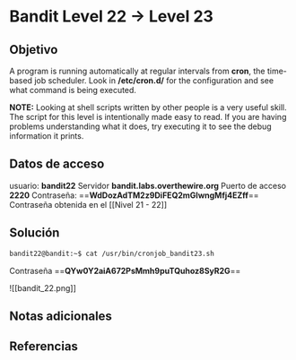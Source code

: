 # Bandit Level 22 → Level 23

## Objetivo
A program is running automatically at regular intervals from **cron**, the time-based job scheduler. Look in **/etc/cron.d/** for the configuration and see what command is being executed.

**NOTE:** Looking at shell scripts written by other people is a very useful skill. The script for this level is intentionally made easy to read. If you are having problems understanding what it does, try executing it to see the debug information it prints.

## Datos de acceso
usuario: **bandit22**
Servidor **bandit.labs.overthewire.org**
Puerto de acceso **2220**
Contraseña: ==**WdDozAdTM2z9DiFEQ2mGlwngMfj4EZff**==
Contraseña obtenida en el [[Nivel 21 - 22]]

## Solución
``` bash
bandit22@bandit:~$ cat /usr/bin/cronjob_bandit23.sh                                /bin/bash                                                                                                                                                           myname=$(whoami)                                                                   mytarget=$(echo I am user $myname | md5sum | cut -d ' ' -f 1)                                                                                                         echo "Copying passwordfile /etc/bandit_pass/$myname to /tmp/$mytarget"                                                                                                cat /etc/bandit_pass/$myname > /tmp/$mytarget                                      bandit22@bandit:~$ whoami                                                          bandit22                                                                           bandit22@bandit:~$ myname=bandit23                                                 bandit22@bandit:~$ echo $myname                                                    bandit23                                                                           bandit22@bandit:~$ mytarget=$(echo I am user $myname | md5sum | cut -d ' ' -f 1)   bandit22@bandit:~$ echo $mytarget                                                  8ca319486bfbbc3663ea0fbe81326349                                                   bandit22@bandit:~$ cat /tmp/8ca319486bfbbc3663ea0fbe81326349                       QYw0Y2aiA672PsMmh9puTQuhoz8SyR2G

```

Contraseña ==**QYw0Y2aiA672PsMmh9puTQuhoz8SyR2G**==

![[bandit_22.png]]
## Notas adicionales

## Referencias

